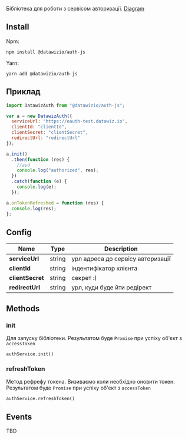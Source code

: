 Бібліотека для роботи з сервісом авторизації.
[Diagram](https://drive.google.com/file/d/1K5TrTGxDMzU2TJbedERWXLXFw31aUgdv/view?usp=sharing])

## Install

Npm:

`npm install @datawizio/auth-js`

Yarn:

`yarn add @datawizio/auth-js`

## Приклад

```javascript
import DatawizAuth from "@datawizio/auth-js";

var a = new DatawizAuth({
  serviceUrl: "https://oauth-test.datawiz.io",
  clientId: "clientId",
  clientSecret: "clientSecret",
  redirectUrl: "redirectUrl"
});

a.init()
  .then(function (res) {
    //asd
    console.log("authorized", res);
  })
  .catch(function (e) {
    console.log(e);
  });

a.onTokenRefreshed = function (res) {
  console.log(res);
};
```

## Config

| Name             | Type   | Description                       |
| ---------------- | ------ | --------------------------------- |
| **serviceUrl**   | string | урл адреса до сервісу авторизації |
| **clientId**     | string | індентифікатор клієнта            |
| **clientSecret** | string | секрет :)                         |
| **redirectUrl**  | string | урл, куди буде йти редірект       |

## Methods

### init

Для запуску бібліотеки. Результатом буде `Promise` при успіху об'єкт з
`accessToken`

`authService.init()`

### refreshToken

Метод рефрефу токена. Визиваємо коли необхідно оновити токен. Результатом буде
`Promise` при успіху об'єкт з `accessToken`

`authService.refreshToken()`

## Events

TBD
